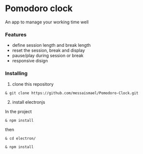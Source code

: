 # Pomodoro clock

An app to manage your working time well

### Features
- define session length and break length
- reset the session, break and display
- pause/play during session or break
- responsive disign

### Installing

 1. clone this repository
 
``
& git clone https://github.com/messaismael/Pomodoro-Clock.git
``

 2. install electronjs
  
 In the project
  
   ``
   & npm install
   ``
   
 then
 
  ``& cd electron/``
  
  ``& npm install``
  
  
  
  
  
